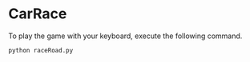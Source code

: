 # CarRace

To play the game with your keyboard, execute the following command.
```
python raceRoad.py
```
